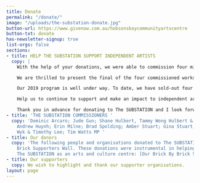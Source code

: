 ```yaml
---
title: Donate
permalink: "/donate/"
image: "/uploads/the-substation-donate.jpg"
button-url: https://www.givenow.com.au/hobsonsbaycommunityartscentre
button-txt: donate
has-newsletter-signup: true
list-orgs: false
sections:
- title: HELP THE SUBSTATION SUPPORT INDEPENDENT ARTISTS
  copy: |
    With the help of your donations, we were able to commission four mid-career artists in 2018 to create ambitious works of scale. In July 2018, we presented NONCOMPETE by Alisdair Macindoe, an exhibition of self-organising robotic instruments. Our second commission was part of Melbourne International Arts Festival, DEFUNCTIONALISED AUTONOMOUS OBJECTS by Steven Rhall, attracting over 12,000 visitors. AIR DANCER AS BLACK BODY from the exhibition will tour to this year’s Dark Mofo festival in Hobart. NEWER VOLCANICS by The Orbweavers closed out our 2018 program with 2 sold-out live concerts and an album due to be launched later in 2019.

    We are thrilled to present the final of the four commissioned works, made possible by your donation, with the exhibition SHIFTING SURROUNDS by Yandell Walton, on now until 20 July 2019. In a stunning immersive digital installation, this exhibition explores human relationships with ecological and physical systems on the planet by interrogating the shifting environments caused by climate change.

    Our 2019 program is well under way. To date, we have sold-out four shows and welcomed over 8,000 audience members. A significant highlight was our first ever program in the biennial Dance Massive festival. We premiered 4 new works, all led by independent female artists, from Berlin, Sydney, Perth and the west of Melbourne.

    Help us to continue to support and make an impact to independent artists’ careers. Your donation will go directly to artists to present a dynamic program across art forms. Your gift will assist artists throughout the creative process, from research and development right through to presentation. All donations of $2 and over are tax-deductible.

    Thank you in advance for donating to The SUBSTATION and I look forward to welcoming you to the space in 2019.
- title: 'THE SUBSTATION COMMISSIONERS '
  copy: 'Dominic Arcaro; Jude Gun; Shane Hulbert, Tammy Wong Hulbert & Emmet Hulbert;
    Andrew Huynh; Erin Milne; Brad Spolding; Amber Stuart; Gina Stuart; Susan van
    Wyk & Timothy Lee; Tim Watts MP '
- title: Our donors
  copy: 'The following people and organisations donated to The SUBSTATION Brick by
    Brick Supporters Wall. These donations were instrumental in helping to establish
    The SUBSTATION as an arts and culture centre: [Our Brick By Brick Supporters.](/uploads/Brick-by-brick-supporters.pdf)'
- title: Our supporters
  copy: We wish to highlight and thank our supporter organisations.
layout: page
---
```


